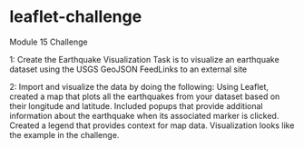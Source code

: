 # leaflet-challenge
Module 15 Challenge

1: Create the Earthquake Visualization
  Task is to visualize an earthquake dataset using the USGS GeoJSON FeedLinks to an external site

2: Import and visualize the data by doing the following:
  Using Leaflet, created a map that plots all the earthquakes from your dataset based on their longitude and latitude.
  Included popups that provide additional information about the earthquake when its associated marker is clicked.
  Created a legend that provides context for map data.
  Visualization looks like the example in the challenge.
